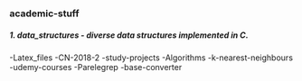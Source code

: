 ### academic-stuff
##### 1. data_structures - diverse data structures implemented in C.
-Latex_files
-CN-2018-2
-study-projects
-Algorithms
-k-nearest-neighbours
-udemy-courses
-Parelegrep
-base-converter
